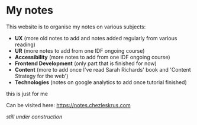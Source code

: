 # My notes
This website is to organise my notes on various subjects:
- **UX** (more old notes to add and notes added regularly from various reading)
- **UR** (more notes to add from one IDF ongoing course)
- **Accessibility** (more notes to add from one IDF ongoing course)
- **Frontend Development** (only part that is finished for now)
- **Content** (more to add once I've read Sarah Richards' book and 'Content Strategy for the web') 
- **Technologies** (notes on google analytics to add once tutorial finished)

this is just for me

Can be visited here: 
https://notes.chezleskrus.com


_still under construction_


